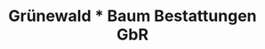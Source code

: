 ---
title: "Grünewald * Baum Bestattungen GbR"
url: /mainz/gruenewald-baum-bestattungen-gbr-carl-zeiss-strasse/
shop: Bestattungen
---